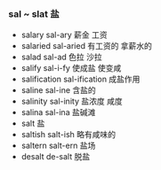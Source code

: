 ###  sal ~ slat 盐

- salary sal-ary 薪金 工资
- salaried sal-aried  有工资的 拿薪水的
- salad sal-ad  色拉 沙拉
- salify sal-i-fy 使成盐 使变咸
- salification sal-ification 成盐作用
- saline sal-ine 含盐的
- salinity sal-inity 盐浓度 咸度
- salina sal-ina 盐碱滩
- salt 盐
- saltish salt-ish 略有咸味的
- saltern salt-ern 盐场
- desalt de-salt 脱盐